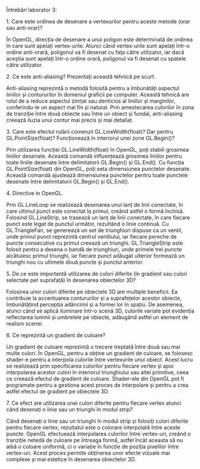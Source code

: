 Întrebări laborator 3:

1\. Care este ordinea de desenare a vertexurilor pentru aceste metode
(orar sau anti-orar)?

În OpenGL, direcția de desenare a unui poligon este determinată de
ordinea în care sunt apelați vertex-urile. Atunci când vertex-urile sunt
apelați într-o ordine anti-orară, poligonul va fi desenat cu fața către
utilizator, iar dacă aceștia sunt apelați într-o ordine orară, poligonul
va fi desenat cu spatele către utilizator.

2\. Ce este anti-aliasing? Prezentați această tehnică pe scurt.

Anti-aliasing reprezintă o metodă folosită pentru a îmbunătăți aspectul
liniilor și contururilor în domeniul graficii pe computer. Această
tehnică are rolul de a reduce aspectul zimțat sau denticios al liniilor
și marginilor, conferindu-le un aspect mai fin și natural. Prin
amestecarea culorilor în zona de tranziție între două obiecte sau între
un obiect și fundal, anti-aliasing creează iluzia unui contur mai precis
și mai detaliat.

3\. Care este efectul rulării comenzii GL.LineWidth(float)? Dar pentru
GL.PointSize(float)? Funcționează în interiorul unei zone GL.Begin()?

Prin utilizarea funcției GL.LineWidth(float) în OpenGL, poți stabili
grosimea liniilor desenate. Această comandă influențează grosimea
liniilor pentru toate liniile desenate între delimitatorii GL.Begin() și
GL.End(). Cu funcția GL.PointSize(float) din OpenGL, poți seta
dimensiunea punctelor desenate. Această comandă ajustează dimensiunea
punctelor pentru toate punctele desenate între delimitatorii GL.Begin()
și GL.End().

4\. Directive in OpenGL.

Prin GL.LineLoop se realizează desenarea unui lanț de linii conectate,
în care ultimul punct este conectat la primul, creând astfel o formă
închisă. Folosind GL.LineStrip, se trasează un lanț de linii conectate,
în care fiecare punct este legat de punctul următor, rezultând o linie
continuă. Cu GL.TriangleFan, se generează un set de triunghiuri dispuse
ca un ventil, unde primul punct reprezintă centrul ventilului, iar
fiecare pereche de puncte consecutive cu primul creează un triunghi.
GL.TriangleStrip este folosit pentru a desena o bandă de triunghiuri,
unde primele trei puncte alcătuiesc primul triunghi, iar fiecare punct
adăugat ulterior formează un triunghi nou cu ultimele două puncte și
punctul anterior.

5\. De ce este importantă utilizarea de culori diferite (în gradient sau
culori selectate per suprafață) în desenarea obiectelor 3D?

Folosirea unor culori diferite pe obiectele 3D are multiple beneficii.
Ea contribuie la accentuarea contururilor și a suprafețelor acestor
obiecte, îmbunătățind percepția adâncimii și a formei lor în spațiu. De
asemenea, atunci când se aplică iluminare într-o scenă 3D, culorile
variate pot evidenția reflectarea luminii și umbrelele pe obiecte,
adăugând astfel un element de realism scenei.

6\. Ce reprezintă un gradient de culoare?

Un gradient de culoare reprezintă o trecere treptată între două sau mai
multe culori. În OpenGL, pentru a obține un gradient de culoare, se
folosesc shader-e pentru a interpola culorile între vertexurile unui
obiect. Acest lucru se realizează prin specificarea culorilor pentru
fiecare vertex și apoi interpolarea acestor culori în interiorul
triunghiului sau altei primitive, ceea ce creează efectul de gradient de
culoare. Shader-ele din OpenGL pot fi programate pentru a gestiona acest
proces de interpolare și pentru a crea astfel efectul de gradient pe
obiectele 3D.

7\. Ce efect are utilizarea unei culori diferite pentru fiecare vertex
atunci când desenați o linie sau un triunghi în modul strip?

Când desenați o linie sau un triunghi în modul strip și folosiți culori
diferite pentru fiecare vertex, rezultatul este o colorare interpolată
între aceste puncte. OpenGL efectuează interpolarea culorilor între
vertex-uri, creând o tranziție netedă de culoare pe întreaga formă,
astfel încât aceasta să nu aibă o culoare uniformă, ci o variație în
funcție de poziția pixelilor între vertex-uri. Acest proces permite
obținerea unor efecte vizuale mai complexe și mai estetice în desenarea
obiectelor 3D.
